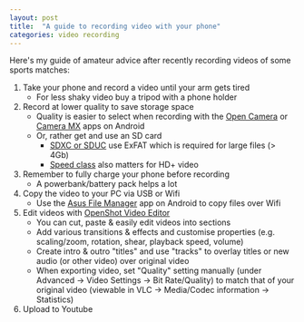 ```yaml
---
layout: post
title:  "A guide to recording video with your phone"
categories: video recording
---
```


Here's my guide of amateur advice after recently recording videos of some sports matches:

1. Take your phone and record a video until your arm gets tired
   - For less shaky video buy a tripod with a phone holder
2. Record at lower quality to save storage space
   - Quality is easier to select when recording with the [Open Camera](https://play.google.com/store/apps/details?id=net.sourceforge.opencamera) or [Camera MX](https://play.google.com/store/apps/details?id=com.magix.camera_mx) apps on Android
   - Or, rather get and use an SD card
     - [SDXC or SDUC](https://en.wikipedia.org/wiki/SD_card#Comparison) use ExFAT which is required for large files (> 4Gb)
     - [Speed class](https://www.sdcard.org/developers/sd-standard-overview/speed-class/) also matters for HD+ video
3. Remember to fully charge your phone before recording
   - A powerbank/battery pack helps a lot
4. Copy the video to your PC via USB or Wifi
   - Use the [Asus File Manager](https://play.google.com/store/apps/details?id=com.asus.filemanager) app on Android to copy files over Wifi
5. Edit videos with [OpenShot Video Editor](https://www.openshot.org/)
   - You can cut, paste & easily edit videos into sections
   - Add various transitions & effects and customise properties (e.g. scaling/zoom, rotation, shear, playback speed, volume)
   - Create intro & outro "titles" and use "tracks" to overlay titles or new audio (or other video) over original video
   - When exporting video, set "Quality" setting manually (under Advanced -> Video Settings -> Bit Rate/Quality) to match that of your original video (viewable in VLC -> Media/Codec information -> Statistics)
6. Upload to Youtube
